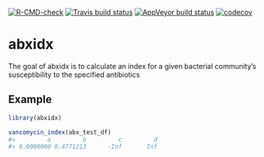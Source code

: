 
<!-- badges: start -->

[![R-CMD-check](https://github.com/vitu1/abxidx/workflows/R-CMD-check/badge.svg)](https://github.com/vitu1/abxidx/actions)
[![Travis build
status](https://travis-ci.com/vitu1/abxidx.svg?branch=main)](https://travis-ci.com/vitu1/abxidx)
[![AppVeyor build
status](https://ci.appveyor.com/api/projects/status/github/vitu1/abxidx?branch=main&svg=true)](https://ci.appveyor.com/project/vitu1/abxidx)
[![codecov](https://codecov.io/gh/vitu1/abxidx/branch/main/graph/badge.svg?token=DT24RLUIYT)](https://codecov.io/gh/vitu1/abxidx)
<!-- badges: end -->

# abxidx

The goal of abxidx is to calculate an index for a given bacterial
community’s susceptibility to the specified
antibiotics

<!-- ## Installation -->

<!-- You can install the released version of abxidx from [CRAN](https://CRAN.R-project.org) with: -->

<!-- ``` r -->

<!-- install.packages("abxidx") -->

<!-- ``` -->

## Example

``` r
library(abxidx)

vancomycin_index(abx_test_df)
#>         a         b         c         d 
#> 0.0000000 0.4771213      -Inf       Inf
```
